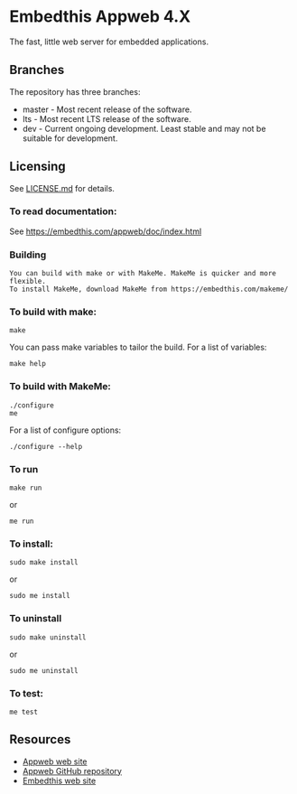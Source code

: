 Embedthis Appweb 4.X
===

The fast, little web server for embedded applications. 

Branches
---
The repository has three branches:

* master - Most recent release of the software.
* lts - Most recent LTS release of the software.
* dev - Current ongoing development. Least stable and may not be suitable for development.
 
Licensing
---
See [LICENSE.md](LICENSE.md) for details.

### To read documentation:

See https://embedthis.com/appweb/doc/index.html

### Building
    You can build with make or with MakeMe. MakeMe is quicker and more flexible.
    To install MakeMe, download MakeMe from https://embedthis.com/makeme/

### To build with make:

    make

You can pass make variables to tailor the build. For a list of variables:

	make help

### To build with MakeMe:

    ./configure
    me

For a list of configure options:

	./configure --help

### To run

	make run

or

    me run

### To install:

    sudo make install

or 

    sudo me install

### To uninstall

    sudo make uninstall

or 

    sudo me uninstall

### To test:

    me test

Resources
---
  - [Appweb web site](http://appwebserver.org/)
  - [Appweb GitHub repository](http://github.com/embedthis/appweb)
  - [Embedthis web site](https://embedthis.com/)
